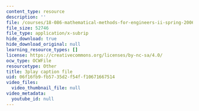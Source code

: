 ```yaml
---
content_type: resource
description: ''
file: /courses/18-086-mathematical-methods-for-engineers-ii-spring-2006/06f16fb9fb5735d2f54ff10671667514_j-C6QC5ufSw.srt
file_size: 52746
file_type: application/x-subrip
hide_download: true
hide_download_original: null
learning_resource_types: []
license: https://creativecommons.org/licenses/by-nc-sa/4.0/
ocw_type: OCWFile
resourcetype: Other
title: 3play caption file
uid: 06f16fb9-fb57-35d2-f54f-f10671667514
video_files:
  video_thumbnail_file: null
video_metadata:
  youtube_id: null
---
```

